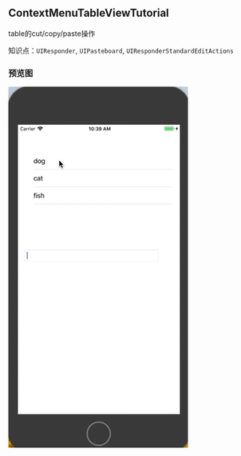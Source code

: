 ContextMenuTableViewTutorial
-----------

table的cut/copy/paste操作

知识点：`UIResponder`, `UIPasteboard`, `UIResponderStandardEditActions`

### 预览图
![ContextMenuTableViewTutorial](./ContextMenuTableViewTutorial.gif)


